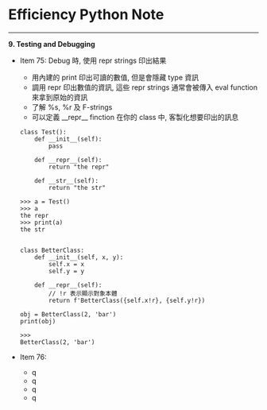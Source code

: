 # Efficiency Python Note
<hr>

**9. Testing and Debugging**


- Item 75: Debug 時, 使用 repr strings 印出結果
    * 用內建的 print 印出可讀的數值, 但是會隱藏 type 資訊
    * 調用 repr 印出數值的資訊, 這些 repr strings 通常會被傳入 eval function 來拿到原始的資訊
    * 了解 %s, %r 及 F-strings
    * 可以定義 \_\_repr\_\_ finction 在你的 class 中, 客製化想要印出的訊息
    ```
    class Test():
        def __init__(self):
            pass

        def __repr__(self):
            return "the repr"

        def __str__(self):
            return "the str"

    >>> a = Test()
    >>> a
    the repr
    >>> print(a)
    the str


    class BetterClass:
        def __init__(self, x, y):
            self.x = x
            self.y = y

        def __repr__(self):
            // !r 表示顯示對象本體
            return f'BetterClass({self.x!r}, {self.y!r})

    obj = BetterClass(2, 'bar')
    print(obj)

    >>>
    BetterClass(2, 'bar')          
    ```

- Item 76: 
    * q
    * q
    * q
    * q
    ```
    ```
    
